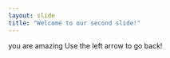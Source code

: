 ```yaml
---
layout: slide
title: "Welcome to our second slide!"
---
```

you are amazing
Use the left arrow to go back!
